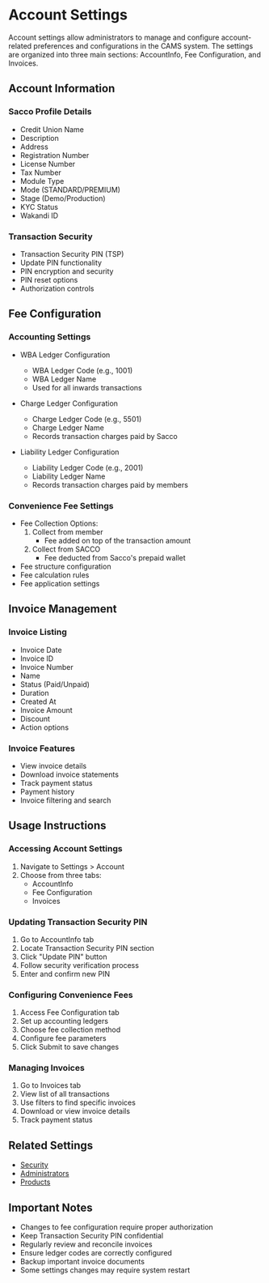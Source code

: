 # Account Settings

Account settings allow administrators to manage and configure account-related preferences and configurations in the CAMS system. The settings are organized into three main sections: AccountInfo, Fee Configuration, and Invoices.

## Account Information

### Sacco Profile Details
- Credit Union Name
- Description
- Address
- Registration Number
- License Number
- Tax Number
- Module Type
- Mode (STANDARD/PREMIUM)
- Stage (Demo/Production)
- KYC Status
- Wakandi ID

### Transaction Security
- Transaction Security PIN (TSP)
- Update PIN functionality
- PIN encryption and security
- PIN reset options
- Authorization controls

## Fee Configuration

### Accounting Settings
- WBA Ledger Configuration
  - WBA Ledger Code (e.g., 1001)
  - WBA Ledger Name
  - Used for all inwards transactions
  
- Charge Ledger Configuration
  - Charge Ledger Code (e.g., 5501)
  - Charge Ledger Name
  - Records transaction charges paid by Sacco
  
- Liability Ledger Configuration
  - Liability Ledger Code (e.g., 2001)
  - Liability Ledger Name
  - Records transaction charges paid by members

### Convenience Fee Settings
- Fee Collection Options:
  1. Collect from member
     - Fee added on top of the transaction amount
  2. Collect from SACCO
     - Fee deducted from Sacco's prepaid wallet
- Fee structure configuration
- Fee calculation rules
- Fee application settings

## Invoice Management

### Invoice Listing
- Invoice Date
- Invoice ID
- Invoice Number
- Name
- Status (Paid/Unpaid)
- Duration
- Created At
- Invoice Amount
- Discount
- Action options

### Invoice Features
- View invoice details
- Download invoice statements
- Track payment status
- Payment history
- Invoice filtering and search

## Usage Instructions

### Accessing Account Settings
1. Navigate to Settings > Account
2. Choose from three tabs:
   - AccountInfo
   - Fee Configuration
   - Invoices

### Updating Transaction Security PIN
1. Go to AccountInfo tab
2. Locate Transaction Security PIN section
3. Click "Update PIN" button
4. Follow security verification process
5. Enter and confirm new PIN

### Configuring Convenience Fees
1. Access Fee Configuration tab
2. Set up accounting ledgers
3. Choose fee collection method
4. Configure fee parameters
5. Click Submit to save changes

### Managing Invoices
1. Go to Invoices tab
2. View list of all transactions
3. Use filters to find specific invoices
4. Download or view invoice details
5. Track payment status

## Related Settings
- [Security](./security.md)
- [Administrators](./administrators.md)
- [Products](./products.md)

## Important Notes
- Changes to fee configuration require proper authorization
- Keep Transaction Security PIN confidential
- Regularly review and reconcile invoices
- Ensure ledger codes are correctly configured
- Backup important invoice documents
- Some settings changes may require system restart 